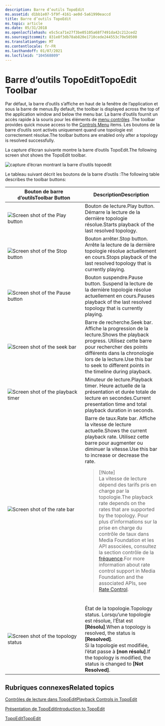```yaml
---
description: Barre d’outils TopoEdit
ms.assetid: d1bb1e07-5f9f-4161-ae0d-5a61990eaccd
title: Barre d’outils TopoEdit
ms.topic: article
ms.date: 05/31/2018
ms.openlocfilehash: e5c5ca71e27f3be05105a68f7491da42c212ced2
ms.sourcegitcommit: 831e8f3db78ab820e1710cede244553c70e50500
ms.translationtype: MT
ms.contentlocale: fr-FR
ms.lasthandoff: 01/07/2021
ms.locfileid: "104568809"
---
```

# <a name="topoedit-toolbar"></a><span data-ttu-id="feef9-103">Barre d’outils TopoEdit</span><span class="sxs-lookup"><span data-stu-id="feef9-103">TopoEdit Toolbar</span></span>

<span data-ttu-id="feef9-104">Par défaut, la barre d’outils s’affiche en haut de la fenêtre de l’application et sous la barre de menus.</span><span class="sxs-lookup"><span data-stu-id="feef9-104">By default, the toolbar is displayed across the top of the application window and below the menu bar.</span></span> <span data-ttu-id="feef9-105">La barre d’outils fournit un accès rapide à la souris pour les éléments de [menu contrôles](controls-menu.md) .</span><span class="sxs-lookup"><span data-stu-id="feef9-105">The toolbar provides quick mouse access to the [Controls Menu](controls-menu.md) items.</span></span> <span data-ttu-id="feef9-106">Les boutons de la barre d’outils sont activés uniquement quand une topologie est correctement résolue.</span><span class="sxs-lookup"><span data-stu-id="feef9-106">The toolbar buttons are enabled only after a topology is resolved successfully.</span></span>

<span data-ttu-id="feef9-107">La capture d’écran suivante montre la barre d’outils TopoEdit.</span><span class="sxs-lookup"><span data-stu-id="feef9-107">The following screen shot shows the TopoEdit toolbar.</span></span>

![capture d’écran montrant la barre d’outils topoedit](images/410257c5-ae5c-454c-a9a8-ba05fc5235b5.jpg)

<span data-ttu-id="feef9-109">Le tableau suivant décrit les boutons de la barre d’outils :</span><span class="sxs-lookup"><span data-stu-id="feef9-109">The following table describes the toolbar buttons:</span></span>



<table>
<colgroup>
<col style="width: 50%" />
<col style="width: 50%" />
</colgroup>
<thead>
<tr class="header">
<th><span data-ttu-id="feef9-110">Bouton de barre d’outils</span><span class="sxs-lookup"><span data-stu-id="feef9-110">Toolbar Button</span></span></th>
<th><span data-ttu-id="feef9-111">Description</span><span class="sxs-lookup"><span data-stu-id="feef9-111">Description</span></span></th>
</tr>
</thead>
<tbody>
<tr class="odd">
<td><img src="images/536e8908-ef44-4d25-98f1-c06b5ef37591.jpg" alt="Screen shot of the Play button" /></td>
<td><span data-ttu-id="feef9-112">Bouton de lecture.</span><span class="sxs-lookup"><span data-stu-id="feef9-112">Play button.</span></span> <span data-ttu-id="feef9-113">Démarre la lecture de la dernière topologie résolue.</span><span class="sxs-lookup"><span data-stu-id="feef9-113">Starts playback of the last resolved topology.</span></span></td>
</tr>
<tr class="even">
<td><img src="images/f74657f8-12b3-414a-a1f1-39b7ae2b20f1.jpg" alt="Screen shot of the Stop button" /></td>
<td><span data-ttu-id="feef9-114">Bouton arrêter.</span><span class="sxs-lookup"><span data-stu-id="feef9-114">Stop button.</span></span> <span data-ttu-id="feef9-115">Arrête la lecture de la dernière topologie résolue actuellement en cours.</span><span class="sxs-lookup"><span data-stu-id="feef9-115">Stops playback of the last resolved topology that is currently playing.</span></span></td>
</tr>
<tr class="odd">
<td><img src="images/156351f1-7215-4062-b4a1-0a0aaa79d205.jpg" alt="Screen shot of the Pause button" /></td>
<td><span data-ttu-id="feef9-116">Bouton suspendre.</span><span class="sxs-lookup"><span data-stu-id="feef9-116">Pause button.</span></span> <span data-ttu-id="feef9-117">Suspend la lecture de la dernière topologie résolue actuellement en cours.</span><span class="sxs-lookup"><span data-stu-id="feef9-117">Pauses playback of the last resolved topology that is currently playing.</span></span></td>
</tr>
<tr class="even">
<td><img src="images/95a4e3ef-8489-4e26-9f02-436f81d8a96e.jpg" alt="Screen shot of the seek bar" /></td>
<td><span data-ttu-id="feef9-118">Barre de recherche.</span><span class="sxs-lookup"><span data-stu-id="feef9-118">Seek bar.</span></span> <span data-ttu-id="feef9-119">Affiche la progression de la lecture.</span><span class="sxs-lookup"><span data-stu-id="feef9-119">Shows the playback progress.</span></span> <span data-ttu-id="feef9-120">Utilisez cette barre pour rechercher des points différents dans la chronologie lors de la lecture.</span><span class="sxs-lookup"><span data-stu-id="feef9-120">Use this bar to seek to different points in the timeline during playback.</span></span></td>
</tr>
<tr class="odd">
<td><img src="images/dd5bdc74-750d-4db7-8c2d-12c1fce5c7e8.jpg" alt="Screen shot of the playback timer" /></td>
<td><span data-ttu-id="feef9-121">Minuteur de lecture.</span><span class="sxs-lookup"><span data-stu-id="feef9-121">Playback timer.</span></span> <span data-ttu-id="feef9-122">Heure actuelle de la présentation et durée totale de lecture en secondes.</span><span class="sxs-lookup"><span data-stu-id="feef9-122">Current presentation time and total playback duration in seconds.</span></span></td>
</tr>
<tr class="even">
<td><img src="images/6e094ecf-c87f-4f27-bca7-a53cc790f5c2.jpg" alt="Screen shot of the rate bar" /></td>
<td><span data-ttu-id="feef9-123">Barre de taux.</span><span class="sxs-lookup"><span data-stu-id="feef9-123">Rate bar.</span></span> <span data-ttu-id="feef9-124">Affiche la vitesse de lecture actuelle.</span><span class="sxs-lookup"><span data-stu-id="feef9-124">Shows the current playback rate.</span></span> <span data-ttu-id="feef9-125">Utilisez cette barre pour augmenter ou diminuer la vitesse.</span><span class="sxs-lookup"><span data-stu-id="feef9-125">Use this bar to increase or decrease the rate.</span></span><br/>
<blockquote>
[!Note]<br />
<span data-ttu-id="feef9-126">La vitesse de lecture dépend des tarifs pris en charge par la topologie.</span><span class="sxs-lookup"><span data-stu-id="feef9-126">The playback rate depends on the rates that are supported by the topology.</span></span> <span data-ttu-id="feef9-127">Pour plus d’informations sur la prise en charge du contrôle de taux dans Media Foundation et les API associées, consultez la section contrôle de la <a href="rate-control.md">fréquence</a>.</span><span class="sxs-lookup"><span data-stu-id="feef9-127">For more information about rate control support in Media Foundation and the associated APIs, see <a href="rate-control.md">Rate Control</a>.</span></span>
</blockquote>
<br/></td>
</tr>
<tr class="odd">
<td><img src="images/f8f961c4-c332-4643-add7-298df8331356.jpg" alt="Screen shot of the topology status" /></td>
<td><span data-ttu-id="feef9-128">État de la topologie.</span><span class="sxs-lookup"><span data-stu-id="feef9-128">Topology status.</span></span> <span data-ttu-id="feef9-129">Lorsqu’une topologie est résolue, l’État est <strong>[Résolu]</strong>.</span><span class="sxs-lookup"><span data-stu-id="feef9-129">When a topology is resolved, the status is <strong>[Resolved]</strong>.</span></span><br/> <span data-ttu-id="feef9-130">Si la topologie est modifiée, l’état passe à <strong>[non résolu]</strong>.</span><span class="sxs-lookup"><span data-stu-id="feef9-130">If the topology is modified, the status is changed to <strong>[Not Resolved]</strong>.</span></span><br/></td>
</tr>
</tbody>
</table>



 

## <a name="related-topics"></a><span data-ttu-id="feef9-131">Rubriques connexes</span><span class="sxs-lookup"><span data-stu-id="feef9-131">Related topics</span></span>

<dl> <dt>

[<span data-ttu-id="feef9-132">Contrôles de lecture dans TopoEdit</span><span class="sxs-lookup"><span data-stu-id="feef9-132">Playback Controls in TopoEdit</span></span>](playback-controls-in-topoedit.md)
</dt> <dt>

[<span data-ttu-id="feef9-133">Présentation de TopoEdit</span><span class="sxs-lookup"><span data-stu-id="feef9-133">Introduction to TopoEdit</span></span>](introduction-to-topoedit.md)
</dt> <dt>

[<span data-ttu-id="feef9-134">TopoEdit</span><span class="sxs-lookup"><span data-stu-id="feef9-134">TopoEdit</span></span>](topoedit.md)
</dt> </dl>

 

 




